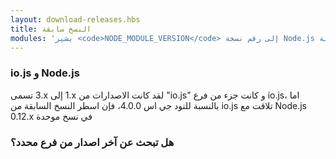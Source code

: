 ```yaml
---
layout: download-releases.hbs
title: النسخ سابقة
modules: 'يشير <code>NODE_MODULE_VERSION</code> إلى رقم نسخة Node.js الخاص بالواجهة الثنائية (ABI) للتطبيق، وهو يستعمل لتحديد أي من نسخ Node.js المنتجة كملفات ثنائية خاصة بالسي ++ يمكنها ان تحمل بدون الحاجة إلى إعادة انتاجها. في وقت سابق، كان يتم تخزينها على شكل قيم ستة عشرية (hex) اما الآن فهي تمثل على شكل ارقام صحيحة'
---
```


### io.js و Node.js

لقد كانت الاصدارات من <span dir="ltr">1.x</span> إلى <span dir="ltr">3.x</span> تسمى "io.js" و كانت جزء من فرع io.js، اما بالنسبة للنود جي اس 4.0.0، فإن اسطر النسخ السابقة من io.js تلاقت مع Node.js <span dir="ltr">0.12.x</span> في نسخ موحدة

### هل تبحث عن آخر اصدار من فرع محدد؟

